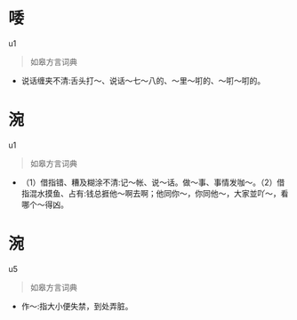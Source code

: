 # 唩
u1
> 如皋方言词典
- 说话缠夹不清:舌头打～、说话～七～八的、～里～咑的、～咑～咑的。

# 涴
u1
> 如皋方言词典
- （1）借指错、糟及糊涂不清:记～帐、说～话。做～事、事情发咖～。（2）借指混水摸鱼、占有:钱总捱他～啊去啊；他同你～，你同他～，大家並吖～，看哪个～得凶。

# 涴
u5
> 如皋方言词典
- 作～:指大小便失禁，到处弄脏。
